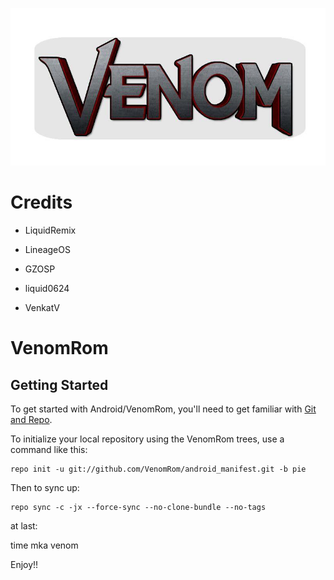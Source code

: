 <p align="center">
 <img src="https://github.com/VenomRom/android_manifest/blob/pie/VenomRom.jpg" > 
</p>

Credits
==========

* LiquidRemix

* LineageOS

* GZOSP

* liquid0624

* VenkatV


VenomRom
==============

Getting Started
----------------

To get started with Android/VenomRom, you'll need to get
familiar with [Git and Repo](https://source.android.com/source/using-repo.html).

To initialize your local repository using the VenomRom trees, use a command like this:

    repo init -u git://github.com/VenomRom/android_manifest.git -b pie

Then to sync up:

    repo sync -c -jx --force-sync --no-clone-bundle --no-tags

at last:

time mka venom

Enjoy!!
